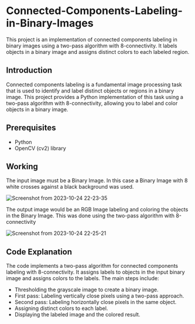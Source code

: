 # Connected-Components-Labeling-in-Binary-Images
This project is an implementation of connected components labeling in binary images using a two-pass algorithm with 8-connectivity. It labels objects in a binary image and assigns distinct colors to each labeled region.

## Introduction

Connected components labeling is a fundamental image processing task that is used to identify and label distinct objects or regions in a binary image. This project provides a Python implementation of this task using a two-pass algorithm with 8-connectivity, allowing you to label and color objects in a binary image.

## Prerequisites

- Python
- OpenCV (cv2) library

## Working

The input image must be a Binary Image. In this case a Binary Image with 8 white crosses against a black background was used.

![Screenshot from 2023-10-24 22-23-35](https://github.com/HussainSyed268/Connected-Components-Labeling-in-Binary-Images/assets/100157373/95791e26-caec-47c7-aa60-3b9a37446cc0)


The output image would be an RGB Image labeling and coloring the objects in the Binary Image. This was done using the two-pass algorithm with 8-connectivity

![Screenshot from 2023-10-24 22-25-21](https://github.com/HussainSyed268/Connected-Components-Labeling-in-Binary-Images/assets/100157373/2e58a771-d0d3-49b9-9fc5-aaea6f0abc2d)

## Code Explanation

The code implements a two-pass algorithm for connected components labeling with 8-connectivity. It assigns labels to objects in the input binary image and assigns colors to the labels. The main steps include:

- Thresholding the grayscale image to create a binary image.
- First pass: Labeling vertically close pixels using a two-pass approach.
- Second pass: Labeling horizontally close pixels in the same object.
- Assigning distinct colors to each label.
- Displaying the labeled image and the colored result.

